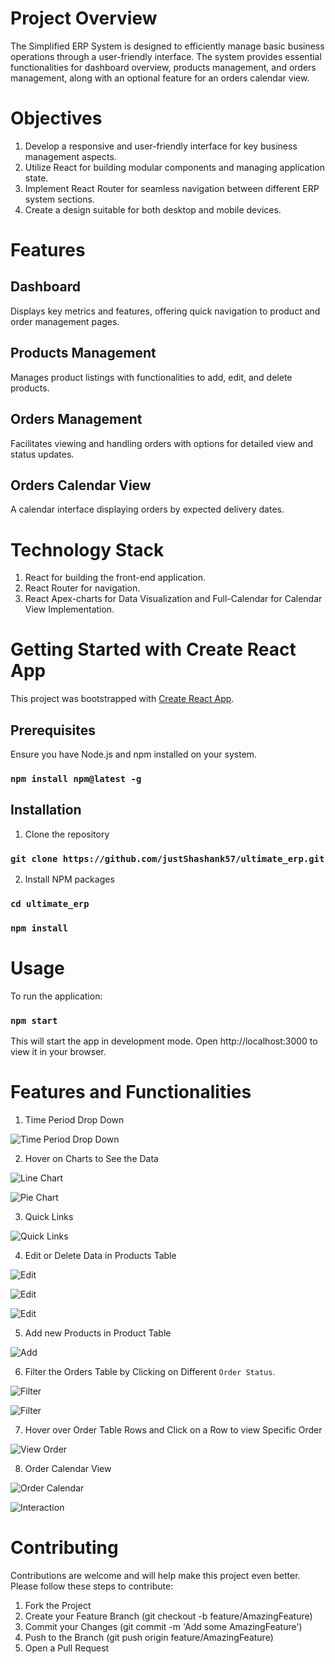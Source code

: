 # Project Overview

The Simplified ERP System is designed to efficiently manage basic business operations through a user-friendly interface. The system provides essential functionalities for dashboard overview, products management, and orders management, along with an optional feature for an orders calendar view.

# Objectives

1. Develop a responsive and user-friendly interface for key business management aspects.
2. Utilize React for building modular components and managing application state.
3. Implement React Router for seamless navigation between different ERP system sections.
4. Create a design suitable for both desktop and mobile devices.

# Features

## Dashboard

Displays key metrics and features, offering quick navigation to product and order management pages.

## Products Management

Manages product listings with functionalities to add, edit, and delete products.

## Orders Management 

Facilitates viewing and handling orders with options for detailed view and status updates.

## Orders Calendar View
A calendar interface displaying orders by expected delivery dates.

# Technology Stack

1. React for building the front-end application.
2. React Router for navigation.
3. React Apex-charts for Data Visualization and Full-Calendar for Calendar View Implementation.


# Getting Started with Create React App

This project was bootstrapped with [Create React App](https://github.com/facebook/create-react-app).

## Prerequisites

Ensure you have Node.js and npm installed on your system.

### `npm install npm@latest -g`

## Installation

1. Clone the repository

### `git clone https://github.com/justShashank57/ultimate_erp.git`

2. Install NPM packages

### `cd ultimate_erp`
### `npm install`

# Usage

To run the application:

### `npm start`

This will start the app in development mode. Open http://localhost:3000 to view it in your browser.

# Features and Functionalities

1. Time Period Drop Down

![Time Period Drop Down](/Screenshots/dropDown.png)

2. Hover on Charts to See the Data

![Line Chart](/Screenshots/lineChartHover.png)

![Pie Chart](/Screenshots/pieChart.png)

3. Quick Links

![Quick Links](/Screenshots/quickLinks.png)

4. Edit or Delete Data in Products Table

![Edit](/Screenshots/product1.png)

![Edit](/Screenshots/product2.png)

![Edit](/Screenshots/product1.png)

5. Add new Products in Product Table

![Add](/Screenshots/add.png)

6. Filter the Orders Table by Clicking on Different `Order Status`.

![Filter](/Screenshots/filter1.png)

![Filter](/Screenshots/filter2.png)

7. Hover over Order Table Rows and Click on a Row to view Specific Order

![View Order](/Screenshots/viewOrder.png)

8. Order Calendar View

![Order Calendar](/Screenshots/calendarView.png)

![Interaction](/Screenshots/orderOnDate.png)

# Contributing

Contributions are welcome and will help make this project even better. Please follow these steps to contribute:

1. Fork the Project
2. Create your Feature Branch (git checkout -b feature/AmazingFeature)
3. Commit your Changes (git commit -m 'Add some AmazingFeature')
4. Push to the Branch (git push origin feature/AmazingFeature)
5. Open a Pull Request


